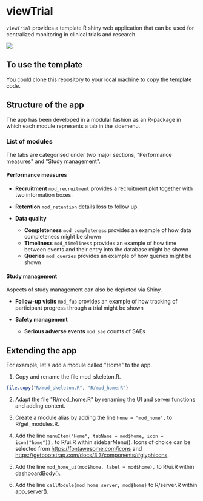 
<!-- README.md is generated from README.Rmd. Please edit that file -->

# viewTrial

`viewTrial` provides a template R shiny web application that can be used for centralized monitoring in clinical trials and research. 

[![](https://img.shields.io/badge/DOI-10.1186/s12874--023--01902--y-blue.svg)](https://bmcmedresmethodol.biomedcentral.com/articles/10.1186/s12874-023-01902-y)

## To use the template
You could clone this repository to your local machine to copy the template code. 

## Structure of the app

The app has been developed in a modular fashion as an R-package in which each module represents a tab in the sidemenu. 

### List of modules

The tabs are categorised under two major sections, "Performance measures" and "Study management". 

#### Performance measures

-   **Recruitment** `mod_recruitment` provides a recruitment plot
    together with two information boxes.

-   **Retention** `mod_retention` details loss to follow up.

-   **Data quality**

    -   **Completeness** `mod_completeness` provides an example of how
        data completeness might be shown
    -   **Timeliness** `mod_timeliness` provides an example of how time
        between events and their entry into the database might be shown
    -   **Queries** `mod_queries` provides an example of how queries
        might be shown

#### Study management

Aspects of study management can also be depicted via Shiny.

-   **Follow-up visits** `mod_fup` provides an example of how tracking
    of participant progress through a trial might be shown

-   **Safety management**

    -   **Serious adverse events** `mod_sae` counts of SAEs

## Extending the app

For example, let's add a module called "Home" to the app. 

1. Copy and rename the file mod_skeleton.R. 

```r
file.copy("R/mod_skeleton.R", "R/mod_home.R")
```

2. Adapt the file "R/mod_home.R" by renaming the UI and server functions and adding content.

3. Create a module alias by adding the line `home = "mod_home",` to R/get_modules.R. 

4. Add the line `menuItem("Home", tabName = mod$home, icon = icon("home")),` to R/ui.R within sidebarMenu().                                          Icons of choice can be selected from https://fontawesome.com/icons and https://getbootstrap.com/docs/3.3/components/#glyphicons.

5. Add the line `mod_home_ui(mod$home, label = mod$home),` to R/ui.R within dashboardBody().

6. Add the line `callModule(mod_home_server, mod$home)` to R/server.R within app_server().


